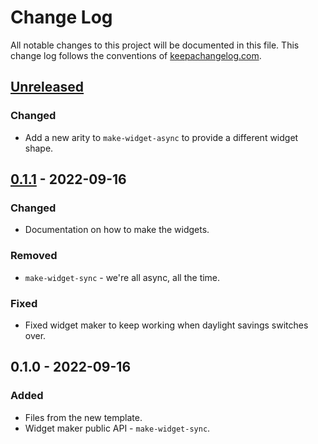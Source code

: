 # Change Log
All notable changes to this project will be documented in this file. This change log follows the conventions of [keepachangelog.com](http://keepachangelog.com/).

## [Unreleased]
### Changed
- Add a new arity to `make-widget-async` to provide a different widget shape.

## [0.1.1] - 2022-09-16
### Changed
- Documentation on how to make the widgets.

### Removed
- `make-widget-sync` - we're all async, all the time.

### Fixed
- Fixed widget maker to keep working when daylight savings switches over.

## 0.1.0 - 2022-09-16
### Added
- Files from the new template.
- Widget maker public API - `make-widget-sync`.

[Unreleased]: https://sourcehost.site/your-name/ch12-java/compare/0.1.1...HEAD
[0.1.1]: https://sourcehost.site/your-name/ch12-java/compare/0.1.0...0.1.1
